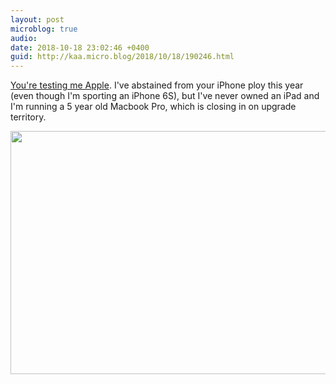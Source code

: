 ```yaml
---
layout: post
microblog: true
audio: 
date: 2018-10-18 23:02:46 +0400
guid: http://kaa.micro.blog/2018/10/18/190246.html
---
```

[You're testing me Apple](https://www.apple.com/apple-events/). I've abstained from your iPhone ploy this year (even though I'm sporting an iPhone 6S), but I've never owned an iPad and I'm running a 5 year old Macbook Pro, which is closing in on upgrade territory.

<img src="http://www.kaa.bz/uploads/2018/e7b1f1195f.jpg" width="600" height="389" />

